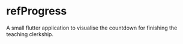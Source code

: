# refProgress
A small flutter application to visualise the countdown for finishing the teaching clerkship.
